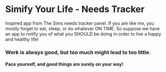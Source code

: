# Simify Your Life - Needs Tracker
Inspired app from The Sims needs tracker panel. If you are like me, you mostly forget to eat, sleep, or do whatever ON TIME. So suppose we have an app to notify you of what you SHOULD be doing in order to live a happy and healthy life!

### Work is always good, but too much might lead to too little.
#### Pace yourself, and good things are surely on your way!
